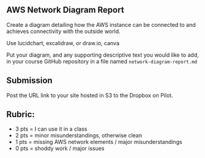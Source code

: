 ## AWS Network Diagram Report

Create a diagram detailing how the AWS instance can be connected to and achieves connectivity with the outside world.

Use lucidchart, excalidraw, or draw.io, canva

Put your diagram, and any supporting descriptive text you would like to add, in your course GitHub repository in a file named `network-diagram-report.md`

## Submission

Post the URL link to your site hosted in S3 to the Dropbox on Pilot.

## Rubric:
- 3 pts = I can use it in a class
- 2 pts = minor misunderstandings, otherwise clean
- 1 pts = missing AWS network elements / major misunderstandings
- 0 pts = shoddy work / major issues
